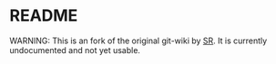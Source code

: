README
======

WARNING: This is an fork of the original git-wiki by [SR](http://github.com/sr/git-wiki). It is currently undocumented and not yet usable.

